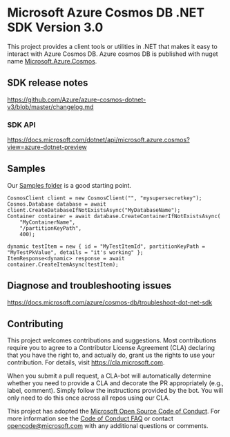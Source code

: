 # Microsoft Azure Cosmos DB .NET SDK Version 3.0

This project provides a client tools or utilities in .NET that makes it easy to interact with Azure Cosmos DB. Azure cosmos DB is published with nuget name [Microsoft.Azure.Cosmos](https://www.nuget.org/packages/Microsoft.Azure.Cosmos/).

## SDK release notes

<https://github.com/Azure/azure-cosmos-dotnet-v3/blob/master/changelog.md>

### SDK API

<https://docs.microsoft.com/dotnet/api/microsoft.azure.cosmos?view=azure-dotnet-preview>

## Samples

Our [Samples folder](https://github.com/Azure/azure-cosmos-dotnet-v3/tree/master/Microsoft.Azure.Cosmos.Samples/CodeSamples) is a good starting point.

```
CosmosClient client = new CosmosClient("", "mysupersecretkey");
Cosmos.Database database = await client.CreateDatabaseIfNotExistsAsync("MyDatabaseName");
Container container = await database.CreateContainerIfNotExistsAsync(
    "MyContainerName", 
    "/partitionKeyPath",
    400);

dynamic testItem = new { id = "MyTestItemId", partitionKeyPath = "MyTestPkValue", details = "it's working" };
ItemResponse<dynamic> response = await container.CreateItemAsync(testItem);
```

## Diagnose and troubleshooting issues

<https://docs.microsoft.com/azure/cosmos-db/troubleshoot-dot-net-sdk>

## Contributing

This project welcomes contributions and suggestions.  Most contributions require you to agree to a
Contributor License Agreement (CLA) declaring that you have the right to, and actually do, grant us
the rights to use your contribution. For details, visit https://cla.microsoft.com.

When you submit a pull request, a CLA-bot will automatically determine whether you need to provide
a CLA and decorate the PR appropriately (e.g., label, comment). Simply follow the instructions
provided by the bot. You will only need to do this once across all repos using our CLA.

This project has adopted the [Microsoft Open Source Code of Conduct](https://opensource.microsoft.com/codeofconduct/).
For more information see the [Code of Conduct FAQ](https://opensource.microsoft.com/codeofconduct/faq/) or
contact [opencode@microsoft.com](mailto:opencode@microsoft.com) with any additional questions or comments.

